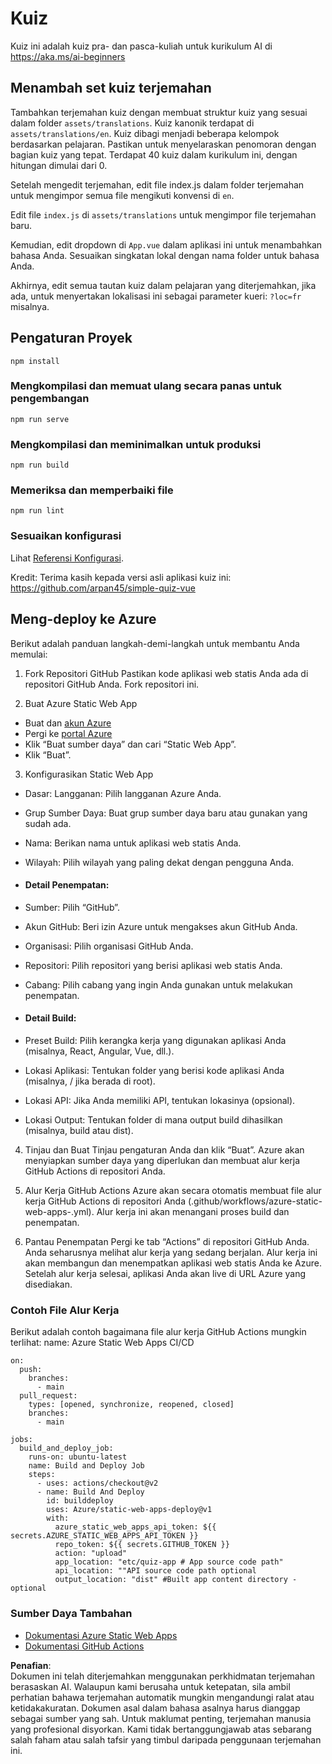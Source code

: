 # Kuiz

Kuiz ini adalah kuiz pra- dan pasca-kuliah untuk kurikulum AI di https://aka.ms/ai-beginners

## Menambah set kuiz terjemahan

Tambahkan terjemahan kuiz dengan membuat struktur kuiz yang sesuai dalam folder `assets/translations`. Kuiz kanonik terdapat di `assets/translations/en`. Kuiz dibagi menjadi beberapa kelompok berdasarkan pelajaran. Pastikan untuk menyelaraskan penomoran dengan bagian kuiz yang tepat. Terdapat 40 kuiz dalam kurikulum ini, dengan hitungan dimulai dari 0.

Setelah mengedit terjemahan, edit file index.js dalam folder terjemahan untuk mengimpor semua file mengikuti konvensi di `en`.

Edit file `index.js` di `assets/translations` untuk mengimpor file terjemahan baru.

Kemudian, edit dropdown di `App.vue` dalam aplikasi ini untuk menambahkan bahasa Anda. Sesuaikan singkatan lokal dengan nama folder untuk bahasa Anda.

Akhirnya, edit semua tautan kuiz dalam pelajaran yang diterjemahkan, jika ada, untuk menyertakan lokalisasi ini sebagai parameter kueri: `?loc=fr` misalnya.

## Pengaturan Proyek

```
npm install
```

### Mengkompilasi dan memuat ulang secara panas untuk pengembangan

```
npm run serve
```

### Mengkompilasi dan meminimalkan untuk produksi

```
npm run build
```

### Memeriksa dan memperbaiki file

```
npm run lint
```

### Sesuaikan konfigurasi

Lihat [Referensi Konfigurasi](https://cli.vuejs.org/config/).

Kredit: Terima kasih kepada versi asli aplikasi kuiz ini: https://github.com/arpan45/simple-quiz-vue

## Meng-deploy ke Azure

Berikut adalah panduan langkah-demi-langkah untuk membantu Anda memulai:

1. Fork Repositori GitHub
Pastikan kode aplikasi web statis Anda ada di repositori GitHub Anda. Fork repositori ini.

2. Buat Azure Static Web App
- Buat dan [akun Azure](http://azure.microsoft.com)
- Pergi ke [portal Azure](https://portal.azure.com) 
- Klik “Buat sumber daya” dan cari “Static Web App”.
- Klik “Buat”.

3. Konfigurasikan Static Web App
- Dasar: Langganan: Pilih langganan Azure Anda.
- Grup Sumber Daya: Buat grup sumber daya baru atau gunakan yang sudah ada.
- Nama: Berikan nama untuk aplikasi web statis Anda.
- Wilayah: Pilih wilayah yang paling dekat dengan pengguna Anda.

- #### Detail Penempatan:
- Sumber: Pilih “GitHub”.
- Akun GitHub: Beri izin Azure untuk mengakses akun GitHub Anda.
- Organisasi: Pilih organisasi GitHub Anda.
- Repositori: Pilih repositori yang berisi aplikasi web statis Anda.
- Cabang: Pilih cabang yang ingin Anda gunakan untuk melakukan penempatan.

- #### Detail Build:
- Preset Build: Pilih kerangka kerja yang digunakan aplikasi Anda (misalnya, React, Angular, Vue, dll.).
- Lokasi Aplikasi: Tentukan folder yang berisi kode aplikasi Anda (misalnya, / jika berada di root).
- Lokasi API: Jika Anda memiliki API, tentukan lokasinya (opsional).
- Lokasi Output: Tentukan folder di mana output build dihasilkan (misalnya, build atau dist).

4. Tinjau dan Buat
Tinjau pengaturan Anda dan klik “Buat”. Azure akan menyiapkan sumber daya yang diperlukan dan membuat alur kerja GitHub Actions di repositori Anda.

5. Alur Kerja GitHub Actions
Azure akan secara otomatis membuat file alur kerja GitHub Actions di repositori Anda (.github/workflows/azure-static-web-apps-<name>.yml). Alur kerja ini akan menangani proses build dan penempatan.

6. Pantau Penempatan
Pergi ke tab “Actions” di repositori GitHub Anda.
Anda seharusnya melihat alur kerja yang sedang berjalan. Alur kerja ini akan membangun dan menempatkan aplikasi web statis Anda ke Azure.
Setelah alur kerja selesai, aplikasi Anda akan live di URL Azure yang disediakan.

### Contoh File Alur Kerja

Berikut adalah contoh bagaimana file alur kerja GitHub Actions mungkin terlihat:
name: Azure Static Web Apps CI/CD
```
on:
  push:
    branches:
      - main
  pull_request:
    types: [opened, synchronize, reopened, closed]
    branches:
      - main

jobs:
  build_and_deploy_job:
    runs-on: ubuntu-latest
    name: Build and Deploy Job
    steps:
      - uses: actions/checkout@v2
      - name: Build And Deploy
        id: builddeploy
        uses: Azure/static-web-apps-deploy@v1
        with:
          azure_static_web_apps_api_token: ${{ secrets.AZURE_STATIC_WEB_APPS_API_TOKEN }}
          repo_token: ${{ secrets.GITHUB_TOKEN }}
          action: "upload"
          app_location: "etc/quiz-app # App source code path"
          api_location: ""API source code path optional
          output_location: "dist" #Built app content directory - optional
```

### Sumber Daya Tambahan
- [Dokumentasi Azure Static Web Apps](https://learn.microsoft.com/azure/static-web-apps/getting-started)
- [Dokumentasi GitHub Actions](https://docs.github.com/actions/use-cases-and-examples/deploying/deploying-to-azure-static-web-app)

**Penafian**:  
Dokumen ini telah diterjemahkan menggunakan perkhidmatan terjemahan berasaskan AI. Walaupun kami berusaha untuk ketepatan, sila ambil perhatian bahawa terjemahan automatik mungkin mengandungi ralat atau ketidakakuratan. Dokumen asal dalam bahasa asalnya harus dianggap sebagai sumber yang sah. Untuk maklumat penting, terjemahan manusia yang profesional disyorkan. Kami tidak bertanggungjawab atas sebarang salah faham atau salah tafsir yang timbul daripada penggunaan terjemahan ini.